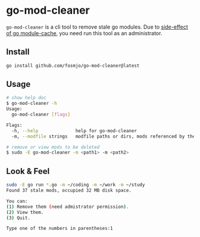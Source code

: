 # go-mod-cleaner

`go-mod-cleaner` is a cli tool to remove stale go modules. Due to [side-effect of go module-cache](https://go.dev/ref/mod#module-cache), you need run this tool as an administrator.


## Install

```sh
go install github.com/fosmjo/go-mod-cleaner@latest
```

## Usage

```sh
# show help doc
$ go-mod-cleaner -h
Usage:
  go-mod-cleaner [flags]

Flags:
  -h, --help              help for go-mod-cleaner
  -m, --modfile strings   modfile paths or dirs, mods referenced by these modfiles will not be removed

# remove or view mods to be deleted
$ sudo -E go-mod-cleaner -m <path1> -m <path2> 
```

## Look & Feel

```sh
sudo -E go run *.go -m ~/coding -m ~/work -m ~/study
Found 37 stale mods, occupied 32 MB disk space.

You can:
(1) Remove them (need admistrator permission).
(2) View them.
(3) Quit.

Type one of the numbers in parentheses:1
```